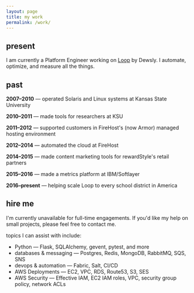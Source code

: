 ```yaml
---
layout: page
title: my work
permalink: /work/
---
```


<div class="subsection">

## present

I am currently a Platform Engineer working on [Loop](https://loopk12.com/) by Dewsly. I automate, optimize, and measure all the things.

</div>

<div class="subsection">

## past

**2007&#8211;2010** &#8212; operated Solaris and Linux systems at Kansas State University

**2010&#8211;2011** &#8212; made tools for researchers at KSU

**2011&#8211;2012** &#8212; supported customers in FireHost's (now Armor) managed hosting environment

**2012&#8211;2014** &#8212; automated the cloud at FireHost

**2014&#8211;2015** &#8212; made content marketing tools for rewardStyle's retail partners

**2015&#8211;2016** &#8212; made a metrics platform at IBM/Softlayer

**2016&#8211;present** &#8212; helping scale Loop to every school district in America

</div>

<div class="subsection">

## hire me

I'm currently unavailable for full-time engagements. If you'd like my help on small projects, please feel free to contact me.

topics I can assist with include:

* Python &#8212; Flask, SQLAlchemy, gevent, pytest, and more
* databases &amp; messaging &#8212; Postgres, Redis, MongoDB, RabbitMQ, SQS, SNS
* devops &amp; automation &#8212; Fabric, Salt, CI/CD
* AWS Deployments &#8212; EC2, VPC, RDS, Route53, S3, SES
* AWS Security &#8212; Effective IAM, EC2 IAM roles, VPC, security group policy, network ACLs

</div>

